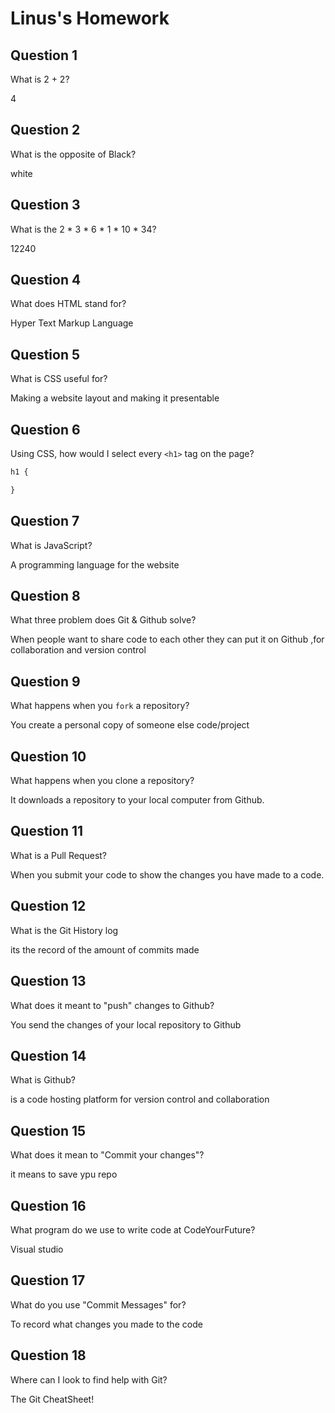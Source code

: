# Linus's Homework

## Question 1

What is 2 + 2?

4

## Question 2

What is the opposite of Black?

white

## Question 3

What is the  2 * 3 * 6 * 1 * 10 * 34?

12240

## Question 4 

What does HTML stand for?

Hyper Text Markup Language

## Question 5

What is CSS useful for?

Making a website layout and making it presentable

## Question 6

Using CSS, how would I select every `<h1>` tag on the page?

```css
h1 {

}
```

## Question 7

What is JavaScript?

A programming language for the website

## Question 8

What three problem does Git & Github solve?

When people want to share code to each other they can put it on Github ,for collaboration and version control

## Question 9

What happens when you `fork` a repository?

You create a personal copy of someone else code/project

## Question 10 

What happens when you clone a repository?

It downloads a repository to your local computer from Github.

## Question 11

What is a Pull Request?

When you submit your code to show the changes you have made to a code.

## Question 12

What is the Git History log

its the record of the amount of commits made

## Question 13

What does it meant to "push" changes to Github?

You send the changes of your local repository to Github

## Question 14

What is Github?

is a code hosting platform for version control and collaboration

## Question 15

What does it mean to "Commit your changes"?

it means to save ypu repo

## Question 16

What program do we use to write code at CodeYourFuture?

Visual studio

## Question 17

What do you use "Commit Messages" for?

To record what changes you made to the code

## Question 18

Where can I look to find help with Git?

The Git CheatSheet!
